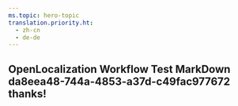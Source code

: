 ```yaml
---
ms.topic: hero-topic
translation.priority.ht: 
  - zh-cn
  - de-de
---
```

## OpenLocalization Workflow Test MarkDown da8eea48-744a-4853-a37d-c49fac977672 thanks!

